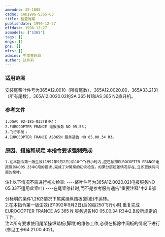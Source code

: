 ```yaml
---
amendno: 39-1805  
cadno: CAD1996-S365-03  
title: 检查尾桨  
publishdate: 1996-12-27  
effdate: 1996-12-27  
acmodels: ["S365"]  
tags: []  
engs: []  
pns: []  
mfrs: []  
admins: 中南管理局  
author: 赵燕莉  
---
```

  
### 适用范围  
安装尾桨叶件号为365A12.0010（所有尾数），365A12.0020.00，365A33.2131（所有尾数），365A12.0020.02的SA 365 N1和AS 365 N2直升机。  
  
<!--more-->  
### 参考文件  
    1.DGAC 92-185-033(B)R4；  
    2.EUROCOPTER FRANCE 电报服务 NO 05.53；  
    3.飞行手册；  
    4.EUROCOPTER FRANCE AS365N 服务通告 NO 05.00.34 R3。  
  
### 原因、措施和规定 本指令要求强制完成:  
    1.在本指令第一版生效(1992年9月2日)后10个飞行小时内,应已按照EUROCOPTER FRANCE电报服务NO05.33中C段的要求,完成了对尾桨的初次检查。如果分层超差情况存在,立即更换有问题的桨叶。  
注1:以下情况不需进行初次检查:        ----桨叶件号为365A12.0020.02(电报服务NO 05.33不适用此桨叶)        ----在尾桨停转时,而不是参考服务通告"重要注释"中2.B部  
  
分标明的条件1,2和3情况下尾桨操纵踏板(脚蹬)不运转。  
2.在本指令第一版生效(即1992年9月2日)后的每250飞行小时,重复完成EUROCOPTER FRANCE AS 365 N 服务通告NO 05.00.34 R3中2.B段所规定的工作。  
    注2:所有要求使用尾桨操纵踏板(脚蹬)的维修工作,必须在拆除中间板的情况下进行(参见工卡64.21.00.402)。  
